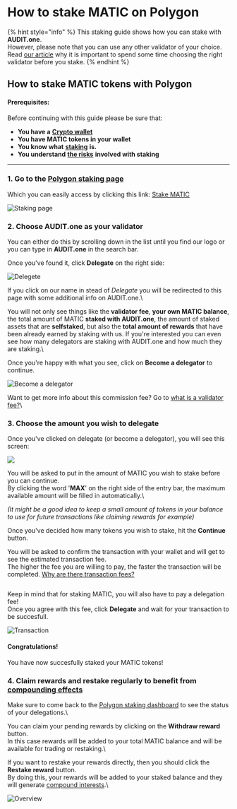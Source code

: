 # How to stake MATIC on Polygon

{% hint style="info" %}
This staking guide shows how you can stake with **AUDIT.one**.\
However, please note that you can use any other validator of your choice.\
Read [our article](../../getting-started/importance\_of\_choosing\_the\_right\_validator.md) why it is important to spend some time choosing the right validator before you stake.
{% endhint %}

## How to stake MATIC tokens with Polygon

#### Prerequisites:

Before continuing with this guide please be sure that:

* **You have a** [**Crypto wallet**](../../markdowns/Cryptowallets.md)
* **You have MATIC tokens in your wallet**
* **You know what** [**staking**](../../getting-started/what\_is\_staking.md) **is.**
* **You understand** [**the risks**](../../getting-started/risks\_of\_staking.md) **involved with staking**

***

### **1. Go to the** [**Polygon staking page**](https://wallet.polygon.technology/staking/)

Which you can easily access by clicking this link: [Stake MATIC](https://wallet.polygon.technology/staking/)

![Staking page](https://user-images.githubusercontent.com/95366163/147950236-21ba20bd-7a8a-4304-96a0-6b3750ace891.png)

### **2. Choose AUDIT.one as your validator**

You can either do this by scrolling down in the list until you find our logo or you can type in **AUDIT.one** in the search bar.

Once you've found it, click **Delegate** on the right side:

![Delegete](https://user-images.githubusercontent.com/95366163/147950366-b96fc8c7-0c42-417e-8f8e-30af44dff60d.png)

If you click on our name in stead of _Delegate_ you will be redirected to this page with some additional info on AUDIT.one.\


You will not only see things like the **validator fee**, **your own MATIC balance**, the total amount of MATIC **staked with AUDIT.one**, the amount of staked assets that are **selfstaked**, but also the **total amount of rewards** that have been already earned by staking with us. If you're interested you can even see how many delegators are staking with AUDIT.one and how much they are staking.\


Once you're happy with what you see, click on **Become a delegator** to continue.

![Become a delegator](https://user-images.githubusercontent.com/95366163/147951165-aff4954b-d49a-445b-a195-47c8d30717da.png)

Want to get more info about this commission fee? Go to [what is a validator fee?](../../glossary/validator\_fee.md)\


### **3. Choose the amount you wish to delegate**

Once you've clicked on delegate (or become a delegator), you will see this screen:

![](https://user-images.githubusercontent.com/95366163/148203002-b6615ffa-101c-4e59-8356-ad3b62e8e3d9.png)

You will be asked to put in the amount of MATIC you wish to stake before you can continue.\
By clicking the word '**MAX**' on the right side of the entry bar, the maximum available amount will be filled in automatically.\


_(It might be a good idea to keep a small amount of tokens in your balance to use for future transactions like claiming rewards for example)_

Once you've decided how many tokens you wish to stake, hit the **Continue** button.

You will be asked to confirm the transaction with your wallet and will get to see the estimated transaction fee.\
The higher the fee you are willing to pay, the faster the transaction will be completed. [Why are there transaction fees?](../../glossary/transaction\_fees.md)

<figure><img src="https://user-images.githubusercontent.com/95366163/148203430-2bb8d28a-f21d-4530-92c4-f845ada34d30.png" alt=""><figcaption></figcaption></figure>

Keep in mind that for staking MATIC, you will also have to pay a delegation fee!\
Once you agree with this fee, click **Delegate** and wait for your transaction to be succesfull.

![Transaction](https://user-images.githubusercontent.com/95366163/148203821-c460784e-0c94-4aae-81a7-1c2106f44b29.png)

#### **Congratulations!**

You have now succesfully staked your MATIC tokens!

### **4. Claim rewards and restake regularly to benefit from** [**compounding effects**](../../glossary/compounding\_interest.md)

Make sure to come back to the [Polygon staking dashboard](https://wallet.polygon.technology/staking/) to see the status of your delegations.\


You can claim your pending rewards by clicking on the **Withdraw reward** button.\
In this case rewards will be added to your total MATIC balance and will be available for trading or restaking.\


If you want to restake your rewards directly, then you should click the **Restake reward** button.\
By doing this, your rewards will be added to your staked balance and they will generate [compound interests](../../glossary/compounding\_interest.md).\


![Overview](https://user-images.githubusercontent.com/95366163/148204076-a2d51540-708f-4839-ae4a-1aff675ce9ff.png)
